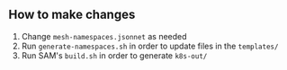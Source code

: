 ## How to make changes

1. Change `mesh-namespaces.jsonnet` as needed
1. Run `generate-namespaces.sh` in order to update files in the `templates/`
1. Run SAM's `build.sh` in order to generate `k8s-out/`